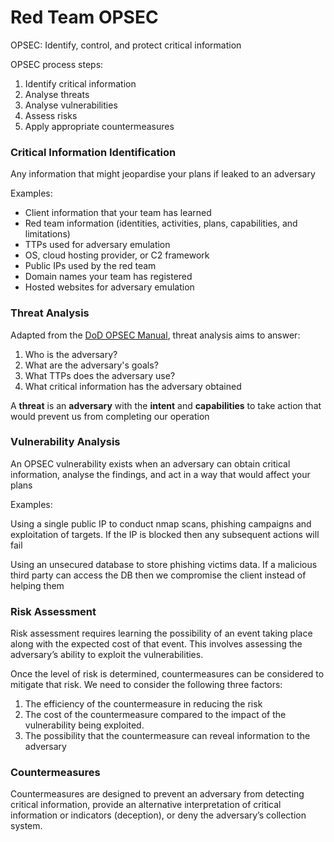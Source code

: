 # Red Team OPSEC

OPSEC: Identify, control, and protect critical information

OPSEC process steps:

1. Identify critical information
2. Analyse threats
3. Analyse vulnerabilities
4. Assess risks
5. Apply appropriate countermeasures

### Critical Information Identification

Any information that might jeopardise your plans if leaked to an adversary

Examples:

- Client information that your team has learned
- Red team information (identities, activities, plans, capabilities, and limitations)
- TTPs used for adversary emulation
- OS, cloud hosting provider, or C2 framework
- Public IPs used by the red team
- Domain names your team has registered
- Hosted websites for adversary emulation

### Threat Analysis

Adapted from the [DoD OPSEC Manual](https://www.esd.whs.mil/Portals/54/Documents/DD/issuances/dodm/520502m.pdf), threat analysis aims to answer:

1. Who is the adversary?
2. What are the adversary's goals?
3. What TTPs does the adversary use?
4. What critical information has the adversary obtained

A **threat** is an **adversary** with the **intent** and **capabilities** to take action that would 
prevent us from completing our operation

### Vulnerability Analysis

An OPSEC vulnerability exists when an adversary can obtain critical information, analyse the findings, 
and act in a way that would affect your plans

Examples:

Using a single public IP to conduct nmap scans, phishing campaigns and exploitation of targets. If the IP 
is blocked then any subsequent actions will fail

Using an unsecured database to store phishing victims data. If a malicious third party can access the DB 
then we compromise the client instead of helping them

### Risk Assessment

Risk assessment requires learning the possibility of an event taking place along with the expected cost 
of that event. This involves assessing the adversary’s ability to exploit the vulnerabilities.

Once the level of risk is determined, countermeasures can be considered to mitigate that risk. We need to 
consider the following three factors:

1. The efficiency of the countermeasure in reducing the risk
2. The cost of the countermeasure compared to the impact of the vulnerability being exploited.
3. The possibility that the countermeasure can reveal information to the adversary

### Countermeasures

Countermeasures are designed to prevent an adversary from detecting critical information, provide an 
alternative interpretation of critical information or indicators (deception), or deny the adversary’s 
collection system.


